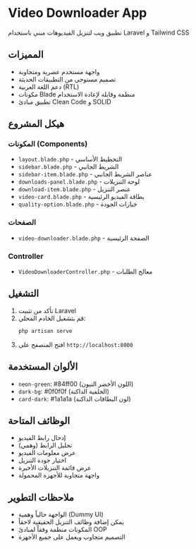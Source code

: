 # Video Downloader App

تطبيق ويب لتنزيل الفيديوهات مبني باستخدام Laravel و Tailwind CSS

## المميزات

- واجهة مستخدم عصرية ومتجاوبة
- تصميم مستوحى من التطبيقات الحديثة
- دعم اللغة العربية (RTL)
- مكونات Blade منظمة وقابلة لإعادة الاستخدام
- تطبيق مبادئ Clean Code و SOLID

## هيكل المشروع

### المكونات (Components)
- `layout.blade.php` - التخطيط الأساسي
- `sidebar.blade.php` - الشريط الجانبي
- `sidebar-item.blade.php` - عناصر الشريط الجانبي
- `downloads-panel.blade.php` - لوحة التنزيلات
- `download-item.blade.php` - عنصر التنزيل
- `video-card.blade.php` - بطاقة الفيديو الرئيسية
- `quality-option.blade.php` - خيارات الجودة

### الصفحات
- `video-downloader.blade.php` - الصفحة الرئيسية

### Controller
- `VideoDownloaderController.php` - معالج الطلبات

## التشغيل

1. تأكد من تثبيت Laravel
2. قم بتشغيل الخادم المحلي:
   ```bash
   php artisan serve
   ```
3. افتح المتصفح على `http://localhost:8000`

## الألوان المستخدمة

- `neon-green`: #84ff00 (اللون الأخضر النيون)
- `dark-bg`: #0f0f0f (الخلفية الداكنة)
- `card-dark`: #1a1a1a (لون البطاقات الداكنة)

## الوظائف المتاحة

- إدخال رابط الفيديو
- تحليل الرابط (وهمي)
- عرض معلومات الفيديو
- اختيار جودة التنزيل
- عرض قائمة التنزيلات الأخيرة
- واجهة متجاوبة للأجهزة المحمولة

## ملاحظات التطوير

- الواجهة حالياً وهمية (Dummy UI)
- يمكن إضافة وظائف التنزيل الحقيقية لاحقاً
- المكونات منظمة وفقاً لمبادئ OOP
- التصميم متجاوب ويعمل على جميع الأجهزة